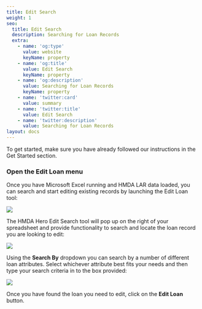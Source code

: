 ```yaml
---
title: Edit Search
weight: 1
seo:
  title: Edit Search
  description: Searching for Loan Records
  extra:
    - name: 'og:type'
      value: website
      keyName: property
    - name: 'og:title'
      value: Edit Search
      keyName: property
    - name: 'og:description'
      value: Searching for Loan Records
      keyName: property
    - name: 'twitter:card'
      value: summary
    - name: 'twitter:title'
      value: Edit Search
    - name: 'twitter:description'
      value: Searching for Loan Records
layout: docs
---
```

To get started, make sure you have already followed our instructions in the Get Started section.

### Open the Edit Loan menu

Once you have Microsoft Excel running and HMDA LAR data loaded, you can search and start editing existing records by launching the Edit Loan tool:

![](/images/Edit%20Loan%20Menu%20Icon.png)

The HMDA Hero Edit Search tool will pop up on the right of your spreadsheet and provide functionality to search and locate the loan record you are looking to edit:

![](/images/Edit%20Search.png)

Using the **Search By** dropdown you can search by a number of different loan attributes. Select whichever attribute best fits your needs and then type your search criteria in to the box provided:

![](/images/Address%20Search.png)

Once you have found the loan you need to edit, click on the **Edit Loan** button.
